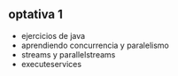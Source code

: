 ## optativa 1
* ejercicios de java
* aprendiendo concurrencia y paralelismo
* streams y parallelstreams
* executeservices
